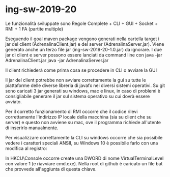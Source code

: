 # ing-sw-2019-20

Le funzionalità sviluppate sono
Regole Complete + CLI + GUI + Socket + RMI + 1 FA (partite multiple)

Eseguendo il goal maven package vengono generati nella cartella target i jar del client (AdrenalinaClient.jar) e del server (AdrenalinaServer.jar).
Viene generato anche un terzo file jar (ing-sw-2019-20-1.0.jar) da ignorare. 
I due jar di client e server possono essere lanciati da command line con
java -jar AdrenalinaClient.jar
java -jar AdrenalinaServer.jar

Il client richiederà come prima cosa se procedere in CLI o avviare la GUI

Il jar del client potrebbe non avviare correttamente la gui su tutte le piattaforme delle diverse libreria di javafx nei diversi sistemi operativi. Su git sono caricati 3 jar generati su windows, mac e linux, in caso di problemi è consigliabile generare il jar sul sistema operativo su cui dovrà essere avviato.

Per il corretto funzionamento di RMI occorre che il codice rilevi correttamente l'indirizzo IP locale della macchina (sia su client che su server) e questo non avviene su mac, ove il programma richiede all'utente di inserirlo manualmente. 

Per visualizzare correttamente la CLI su windows occorre che sia possibile vedere i caratteri speciali ANSII, su Windows 10 è possibile farlo con una modifica al registro:

In HKCU\Console occorre create una DWORD di nome VirtualTerminalLevel con valore 1 (e riavviare cmd.exe).
Nella root di github è caricato un file bat che provvede all'aggiunta di questa chiave.
 
